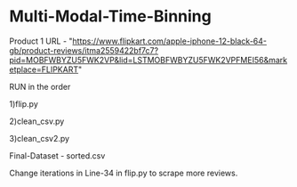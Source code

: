 # Multi-Modal-Time-Binning
Product 1 URL - "https://www.flipkart.com/apple-iphone-12-black-64-gb/product-reviews/itma2559422bf7c7?pid=MOBFWBYZU5FWK2VP&lid=LSTMOBFWBYZU5FWK2VPFMEI56&marketplace=FLIPKART"

RUN in the order

1)flip.py

2)clean_csv.py

3)clean_csv2.py

Final-Dataset - sorted.csv


Change iterations in Line-34 in flip.py to scrape more reviews.
